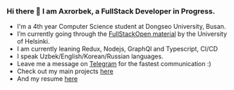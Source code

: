 ### Hi there 👋 I am Axrorbek, a FullStack Developer in Progress.

- I'm a 4th year Computer Science student at Dongseo University, Busan.
- I’m currently going through the [FullStackOpen material](https://fullstackopen.com/en/#course-contents) by the University of Helsinki.
- I am currently leaning Redux, Nodejs, GraphQl and Typescript, CI/CD
- I speak Uzbek/English/Korean/Russian languages.
- Leave me a message on [Telegram](t.me/akhrrbk) for the fastest communication :)
- Check out my main projects [here](https://github.com/akhrrbk/list-of-projects)
- And my resume [here](https://drive.google.com/file/d/1pnHVyhDD7dm47GY48u0E7HkkuvqVDvcf/view?usp=sharing)
